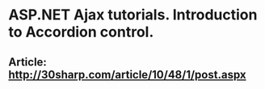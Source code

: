 # ASP.NET Ajax tutorials. Introduction to Accordion control.

## Article: [http://30sharp.com/article/10/48/1/post.aspx ](http://30sharp.com/article/10/48/1/post.aspx)

